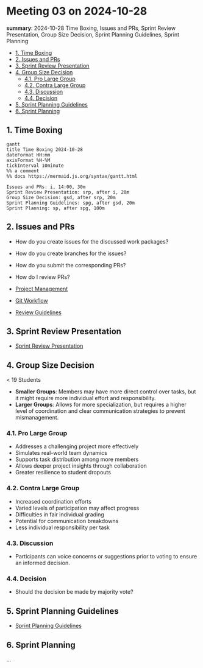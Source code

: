 # Meeting 03 on 2024-10-28

**summary**: 2024-10-28 Time Boxing, Issues and PRs, Sprint Review Presentation, Group Size Decision, Sprint Planning Guidelines, Sprint Planning

- [1. Time Boxing](#1-time-boxing)
- [2. Issues and PRs](#2-issues-and-prs)
- [3. Sprint Review Presentation](#3-sprint-review-presentation)
- [4. Group Size Decision](#4-group-size-decision)
  - [4.1. Pro Large Group](#41-pro-large-group)
  - [4.2. Contra Large Group](#42-contra-large-group)
  - [4.3. Discussion](#43-discussion)
  - [4.4. Decision](#44-decision)
- [5. Sprint Planning Guidelines](#5-sprint-planning-guidelines)
- [6. Sprint Planning](#6-sprint-planning)

## 1. Time Boxing

```mermaid
gantt
title Time Boxing 2024-10-28
dateFormat HH:mm
axisFormat %H-%M
tickInterval 10minute
%% a comment
%% docs https://mermaid.js.org/syntax/gantt.html

Issues and PRs: i, 14:00, 30m
Sprint Review Presentation: srp, after i, 20m
Group Size Decision: gsd, after srp, 20m
Sprint Planning Guidelines: spg, after gsd, 20m
Sprint Planning: sp, after spg, 100m
```

## 2. Issues and PRs

- How do you create issues for the discussed work packages?
- How do you create branches for the issues?
- How do you submit the corresponding PRs?
- How do I review PRs?

- [Project Management](../../development/project_management.md)
- [Git Workflow](../../development/git_workflow.md)
- [Review Guidelines](../../development/review_guidelines.md)

## 3. Sprint Review Presentation

- [Sprint Review Presentation](../../development/sprint_review_presentation.md)

## 4. Group Size Decision

< 19 Students

- **Smaller Groups**: Members may have more direct control over tasks, but it might require more individual effort and responsibility.
- **Larger Groups**: Allows for more specialization, but requires a higher level of coordination and clear communication strategies to prevent mismanagement.

### 4.1. Pro Large Group

- Addresses a challenging project more effectively
- Simulates real-world team dynamics
- Supports task distribution among more members
- Allows deeper project insights through collaboration
- Greater resilience to student dropouts

### 4.2. Contra Large Group

- Increased coordination efforts
- Varied levels of participation may affect progress
- Difficulties in fair individual grading
- Potential for communication breakdowns
- Less individual responsibility per task

### 4.3. Discussion

- Participants can voice concerns or suggestions prior to voting to ensure an informed decision.

### 4.4. Decision

- Should the decision be made by majority vote?

## 5. Sprint Planning Guidelines

- [Sprint Planning Guidelines](../../development/sprint_planning_guidelines.md)

## 6. Sprint Planning

...
